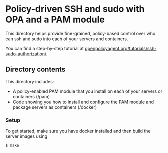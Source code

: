 # Policy-driven SSH and sudo with OPA and a PAM module

This directory helps provide fine-grained, policy-based control over who can
ssh and sudo into each of your servers and containers.

You can find a step-by-step tutorial at [openpolicyagent.org/tutorials/ssh-sudo-authorization/](http://www.openpolicyagent.org/tutorials/ssh-sudo-authorization/).


## Directory contents

This directory includes:

* A policy-enabled PAM module that you install on each of your servers or containers (/pam)
* Code showing you how to install and configure the PAM module and package servers as containers  (/docker)

### Setup

To get started, make sure you have docker installed and then build the server
images using

```shell
$ make
```
